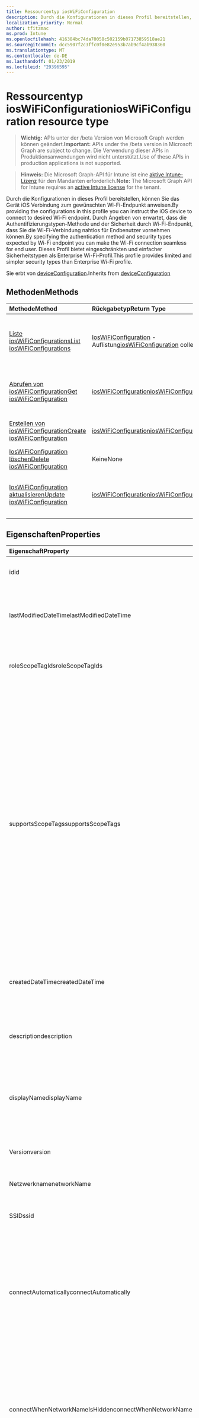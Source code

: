 ```yaml
---
title: Ressourcentyp iosWiFiConfiguration
description: Durch die Konfigurationen in dieses Profil bereitstellen, können Sie das Gerät iOS Verbindung zum gewünschten Wi-Fi-Endpunkt anweisen. Durch Angeben von erwartet, dass die Authentifizierungstypen-Methode und der Sicherheit durch Wi-Fi-Endpunkt, dass Sie die Wi-Fi-Verbindung nahtlos für Endbenutzer vornehmen können. Dieses Profil bietet eingeschränkten und einfacher Sicherheitstypen als Enterprise Wi-Fi-Profil.
localization_priority: Normal
author: tfitzmac
ms.prod: Intune
ms.openlocfilehash: 416384bc74da70058c502159b07173859518ae21
ms.sourcegitcommit: dcc5907f2c3ffc0f0e82e953b7ab9cf4ab938360
ms.translationtype: MT
ms.contentlocale: de-DE
ms.lasthandoff: 01/23/2019
ms.locfileid: "29396595"
---
```

# <a name="ioswificonfiguration-resource-type"></a><span data-ttu-id="7da9a-105">Ressourcentyp iosWiFiConfiguration</span><span class="sxs-lookup"><span data-stu-id="7da9a-105">iosWiFiConfiguration resource type</span></span>

> <span data-ttu-id="7da9a-106">**Wichtig:** APIs unter der /beta Version von Microsoft Graph werden können geändert.</span><span class="sxs-lookup"><span data-stu-id="7da9a-106">**Important:** APIs under the /beta version in Microsoft Graph are subject to change.</span></span> <span data-ttu-id="7da9a-107">Die Verwendung dieser APIs in Produktionsanwendungen wird nicht unterstützt.</span><span class="sxs-lookup"><span data-stu-id="7da9a-107">Use of these APIs in production applications is not supported.</span></span>

> <span data-ttu-id="7da9a-108">**Hinweis:** Die Microsoft Graph-API für Intune ist eine [aktive Intune-Lizenz](https://go.microsoft.com/fwlink/?linkid=839381) für den Mandanten erforderlich.</span><span class="sxs-lookup"><span data-stu-id="7da9a-108">**Note:** The Microsoft Graph API for Intune requires an [active Intune license](https://go.microsoft.com/fwlink/?linkid=839381) for the tenant.</span></span>

<span data-ttu-id="7da9a-109">Durch die Konfigurationen in dieses Profil bereitstellen, können Sie das Gerät iOS Verbindung zum gewünschten Wi-Fi-Endpunkt anweisen.</span><span class="sxs-lookup"><span data-stu-id="7da9a-109">By providing the configurations in this profile you can instruct the iOS device to connect to desired Wi-Fi endpoint.</span></span> <span data-ttu-id="7da9a-110">Durch Angeben von erwartet, dass die Authentifizierungstypen-Methode und der Sicherheit durch Wi-Fi-Endpunkt, dass Sie die Wi-Fi-Verbindung nahtlos für Endbenutzer vornehmen können.</span><span class="sxs-lookup"><span data-stu-id="7da9a-110">By specifying the authentication method and security types expected by Wi-Fi endpoint you can make the Wi-Fi connection seamless for end user.</span></span> <span data-ttu-id="7da9a-111">Dieses Profil bietet eingeschränkten und einfacher Sicherheitstypen als Enterprise Wi-Fi-Profil.</span><span class="sxs-lookup"><span data-stu-id="7da9a-111">This profile provides limited and simpler security types than Enterprise Wi-Fi profile.</span></span>


<span data-ttu-id="7da9a-112">Sie erbt von [deviceConfiguration](../resources/intune-deviceconfig-deviceconfiguration.md).</span><span class="sxs-lookup"><span data-stu-id="7da9a-112">Inherits from [deviceConfiguration](../resources/intune-deviceconfig-deviceconfiguration.md)</span></span>

## <a name="methods"></a><span data-ttu-id="7da9a-113">Methoden</span><span class="sxs-lookup"><span data-stu-id="7da9a-113">Methods</span></span>
|<span data-ttu-id="7da9a-114">Methode</span><span class="sxs-lookup"><span data-stu-id="7da9a-114">Method</span></span>|<span data-ttu-id="7da9a-115">Rückgabetyp</span><span class="sxs-lookup"><span data-stu-id="7da9a-115">Return Type</span></span>|<span data-ttu-id="7da9a-116">Beschreibung</span><span class="sxs-lookup"><span data-stu-id="7da9a-116">Description</span></span>|
|:---|:---|:---|
|[<span data-ttu-id="7da9a-117">Liste iosWiFiConfigurations</span><span class="sxs-lookup"><span data-stu-id="7da9a-117">List iosWiFiConfigurations</span></span>](../api/intune-deviceconfig-ioswificonfiguration-list.md)|<span data-ttu-id="7da9a-118">[IosWiFiConfiguration](../resources/intune-deviceconfig-ioswificonfiguration.md) -Auflistung</span><span class="sxs-lookup"><span data-stu-id="7da9a-118">[iosWiFiConfiguration](../resources/intune-deviceconfig-ioswificonfiguration.md) collection</span></span>|<span data-ttu-id="7da9a-119">Listeneigenschaften und Beziehungen der [IosWiFiConfiguration](../resources/intune-deviceconfig-ioswificonfiguration.md) -Objekte.</span><span class="sxs-lookup"><span data-stu-id="7da9a-119">List properties and relationships of the [iosWiFiConfiguration](../resources/intune-deviceconfig-ioswificonfiguration.md) objects.</span></span>|
|[<span data-ttu-id="7da9a-120">Abrufen von iosWiFiConfiguration</span><span class="sxs-lookup"><span data-stu-id="7da9a-120">Get iosWiFiConfiguration</span></span>](../api/intune-deviceconfig-ioswificonfiguration-get.md)|[<span data-ttu-id="7da9a-121">iosWiFiConfiguration</span><span class="sxs-lookup"><span data-stu-id="7da9a-121">iosWiFiConfiguration</span></span>](../resources/intune-deviceconfig-ioswificonfiguration.md)|<span data-ttu-id="7da9a-122">Lesen Sie Eigenschaften und Beziehungen des [IosWiFiConfiguration](../resources/intune-deviceconfig-ioswificonfiguration.md) -Objekts.</span><span class="sxs-lookup"><span data-stu-id="7da9a-122">Read properties and relationships of the [iosWiFiConfiguration](../resources/intune-deviceconfig-ioswificonfiguration.md) object.</span></span>|
|[<span data-ttu-id="7da9a-123">Erstellen von iosWiFiConfiguration</span><span class="sxs-lookup"><span data-stu-id="7da9a-123">Create iosWiFiConfiguration</span></span>](../api/intune-deviceconfig-ioswificonfiguration-create.md)|[<span data-ttu-id="7da9a-124">iosWiFiConfiguration</span><span class="sxs-lookup"><span data-stu-id="7da9a-124">iosWiFiConfiguration</span></span>](../resources/intune-deviceconfig-ioswificonfiguration.md)|<span data-ttu-id="7da9a-125">Erstellen eines neuen [IosWiFiConfiguration](../resources/intune-deviceconfig-ioswificonfiguration.md) -Objekts.</span><span class="sxs-lookup"><span data-stu-id="7da9a-125">Create a new [iosWiFiConfiguration](../resources/intune-deviceconfig-ioswificonfiguration.md) object.</span></span>|
|[<span data-ttu-id="7da9a-126">IosWiFiConfiguration löschen</span><span class="sxs-lookup"><span data-stu-id="7da9a-126">Delete iosWiFiConfiguration</span></span>](../api/intune-deviceconfig-ioswificonfiguration-delete.md)|<span data-ttu-id="7da9a-127">Keine</span><span class="sxs-lookup"><span data-stu-id="7da9a-127">None</span></span>|<span data-ttu-id="7da9a-128">Löscht eine [IosWiFiConfiguration](../resources/intune-deviceconfig-ioswificonfiguration.md).</span><span class="sxs-lookup"><span data-stu-id="7da9a-128">Deletes a [iosWiFiConfiguration](../resources/intune-deviceconfig-ioswificonfiguration.md).</span></span>|
|[<span data-ttu-id="7da9a-129">IosWiFiConfiguration aktualisieren</span><span class="sxs-lookup"><span data-stu-id="7da9a-129">Update iosWiFiConfiguration</span></span>](../api/intune-deviceconfig-ioswificonfiguration-update.md)|[<span data-ttu-id="7da9a-130">iosWiFiConfiguration</span><span class="sxs-lookup"><span data-stu-id="7da9a-130">iosWiFiConfiguration</span></span>](../resources/intune-deviceconfig-ioswificonfiguration.md)|<span data-ttu-id="7da9a-131">Aktualisieren Sie die Eigenschaften eines [IosWiFiConfiguration](../resources/intune-deviceconfig-ioswificonfiguration.md) -Objekts.</span><span class="sxs-lookup"><span data-stu-id="7da9a-131">Update the properties of a [iosWiFiConfiguration](../resources/intune-deviceconfig-ioswificonfiguration.md) object.</span></span>|

## <a name="properties"></a><span data-ttu-id="7da9a-132">Eigenschaften</span><span class="sxs-lookup"><span data-stu-id="7da9a-132">Properties</span></span>
|<span data-ttu-id="7da9a-133">Eigenschaft</span><span class="sxs-lookup"><span data-stu-id="7da9a-133">Property</span></span>|<span data-ttu-id="7da9a-134">Typ</span><span class="sxs-lookup"><span data-stu-id="7da9a-134">Type</span></span>|<span data-ttu-id="7da9a-135">Beschreibung</span><span class="sxs-lookup"><span data-stu-id="7da9a-135">Description</span></span>|
|:---|:---|:---|
|<span data-ttu-id="7da9a-136">id</span><span class="sxs-lookup"><span data-stu-id="7da9a-136">id</span></span>|<span data-ttu-id="7da9a-137">Zeichenfolge</span><span class="sxs-lookup"><span data-stu-id="7da9a-137">String</span></span>|<span data-ttu-id="7da9a-138">Schlüssel der Entität</span><span class="sxs-lookup"><span data-stu-id="7da9a-138">Key of the entity.</span></span> <span data-ttu-id="7da9a-139">Geerbt von [deviceConfiguration](../resources/intune-deviceconfig-deviceconfiguration.md).</span><span class="sxs-lookup"><span data-stu-id="7da9a-139">Inherited from [deviceConfiguration](../resources/intune-deviceconfig-deviceconfiguration.md)</span></span>|
|<span data-ttu-id="7da9a-140">lastModifiedDateTime</span><span class="sxs-lookup"><span data-stu-id="7da9a-140">lastModifiedDateTime</span></span>|<span data-ttu-id="7da9a-141">DateTimeOffset</span><span class="sxs-lookup"><span data-stu-id="7da9a-141">DateTimeOffset</span></span>|<span data-ttu-id="7da9a-142">Datum und Uhrzeit der letzten Änderung des Objekts.</span><span class="sxs-lookup"><span data-stu-id="7da9a-142">DateTime the object was last modified.</span></span> <span data-ttu-id="7da9a-143">Geerbt von [deviceConfiguration](../resources/intune-deviceconfig-deviceconfiguration.md).</span><span class="sxs-lookup"><span data-stu-id="7da9a-143">Inherited from [deviceConfiguration](../resources/intune-deviceconfig-deviceconfiguration.md)</span></span>|
|<span data-ttu-id="7da9a-144">roleScopeTagIds</span><span class="sxs-lookup"><span data-stu-id="7da9a-144">roleScopeTagIds</span></span>|<span data-ttu-id="7da9a-145">Zeichenfolgenauflistung</span><span class="sxs-lookup"><span data-stu-id="7da9a-145">String collection</span></span>|<span data-ttu-id="7da9a-146">Liste der Bereich Tags für diese Instanz der Entität.</span><span class="sxs-lookup"><span data-stu-id="7da9a-146">List of Scope Tags for this Entity instance.</span></span> <span data-ttu-id="7da9a-147">Geerbt von [deviceConfiguration](../resources/intune-deviceconfig-deviceconfiguration.md).</span><span class="sxs-lookup"><span data-stu-id="7da9a-147">Inherited from [deviceConfiguration](../resources/intune-deviceconfig-deviceconfiguration.md)</span></span>|
|<span data-ttu-id="7da9a-148">supportsScopeTags</span><span class="sxs-lookup"><span data-stu-id="7da9a-148">supportsScopeTags</span></span>|<span data-ttu-id="7da9a-149">Boolean</span><span class="sxs-lookup"><span data-stu-id="7da9a-149">Boolean</span></span>|<span data-ttu-id="7da9a-150">Gibt an, ob die zugrunde liegende Gerätekonfiguration die Zuweisung von Bereich Kategorien unterstützt.</span><span class="sxs-lookup"><span data-stu-id="7da9a-150">Indicates whether or not the underlying Device Configuration supports the assignment of scope tags.</span></span> <span data-ttu-id="7da9a-151">Zuweisen der ScopeTags-Eigenschaft ist nicht zulässig, wenn dieser Wert false ist und Entitäten nicht bereichsbezogenen Benutzern angezeigt werden.</span><span class="sxs-lookup"><span data-stu-id="7da9a-151">Assigning to the ScopeTags property is not allowed when this value is false and entities will not be visible to scoped users.</span></span> <span data-ttu-id="7da9a-152">Dies tritt für Legacy-Richtlinien in Silverlight erstellt und kann durch Löschen und Neuerstellen der Richtlinie in der Azure-Verwaltungsportal aufgelöst werden.</span><span class="sxs-lookup"><span data-stu-id="7da9a-152">This occurs for Legacy policies created in Silverlight and can be resolved by deleting and recreating the policy in the Azure Portal.</span></span> <span data-ttu-id="7da9a-153">Diese Eigenschaft ist schreibgeschützt.</span><span class="sxs-lookup"><span data-stu-id="7da9a-153">This property is read-only.</span></span> <span data-ttu-id="7da9a-154">Geerbt von [deviceConfiguration](../resources/intune-deviceconfig-deviceconfiguration.md).</span><span class="sxs-lookup"><span data-stu-id="7da9a-154">Inherited from [deviceConfiguration](../resources/intune-deviceconfig-deviceconfiguration.md)</span></span>|
|<span data-ttu-id="7da9a-155">createdDateTime</span><span class="sxs-lookup"><span data-stu-id="7da9a-155">createdDateTime</span></span>|<span data-ttu-id="7da9a-156">DateTimeOffset</span><span class="sxs-lookup"><span data-stu-id="7da9a-156">DateTimeOffset</span></span>|<span data-ttu-id="7da9a-157">Datum und Uhrzeit der Erstellung des Objekts.</span><span class="sxs-lookup"><span data-stu-id="7da9a-157">DateTime the object was created.</span></span> <span data-ttu-id="7da9a-158">Geerbt von [deviceConfiguration](../resources/intune-deviceconfig-deviceconfiguration.md).</span><span class="sxs-lookup"><span data-stu-id="7da9a-158">Inherited from [deviceConfiguration](../resources/intune-deviceconfig-deviceconfiguration.md)</span></span>|
|<span data-ttu-id="7da9a-159">description</span><span class="sxs-lookup"><span data-stu-id="7da9a-159">description</span></span>|<span data-ttu-id="7da9a-160">Zeichenfolge</span><span class="sxs-lookup"><span data-stu-id="7da9a-160">String</span></span>|<span data-ttu-id="7da9a-161">Beschreibung der Gerätekonfiguration (vom Administrator festgelegt).</span><span class="sxs-lookup"><span data-stu-id="7da9a-161">Admin provided description of the Device Configuration.</span></span> <span data-ttu-id="7da9a-162">Geerbt von [deviceConfiguration](../resources/intune-deviceconfig-deviceconfiguration.md).</span><span class="sxs-lookup"><span data-stu-id="7da9a-162">Inherited from [deviceConfiguration](../resources/intune-deviceconfig-deviceconfiguration.md)</span></span>|
|<span data-ttu-id="7da9a-163">displayName</span><span class="sxs-lookup"><span data-stu-id="7da9a-163">displayName</span></span>|<span data-ttu-id="7da9a-164">Zeichenfolge</span><span class="sxs-lookup"><span data-stu-id="7da9a-164">String</span></span>|<span data-ttu-id="7da9a-165">Name der Gerätekonfiguration (vom Administrator festgelegt).</span><span class="sxs-lookup"><span data-stu-id="7da9a-165">Admin provided name of the device configuration.</span></span> <span data-ttu-id="7da9a-166">Geerbt von [deviceConfiguration](../resources/intune-deviceconfig-deviceconfiguration.md).</span><span class="sxs-lookup"><span data-stu-id="7da9a-166">Inherited from [deviceConfiguration](../resources/intune-deviceconfig-deviceconfiguration.md)</span></span>|
|<span data-ttu-id="7da9a-167">Version</span><span class="sxs-lookup"><span data-stu-id="7da9a-167">version</span></span>|<span data-ttu-id="7da9a-168">Int32</span><span class="sxs-lookup"><span data-stu-id="7da9a-168">Int32</span></span>|<span data-ttu-id="7da9a-169">Version der Gerätekonfiguration.</span><span class="sxs-lookup"><span data-stu-id="7da9a-169">Version of the device configuration.</span></span> <span data-ttu-id="7da9a-170">Geerbt von [deviceConfiguration](../resources/intune-deviceconfig-deviceconfiguration.md).</span><span class="sxs-lookup"><span data-stu-id="7da9a-170">Inherited from [deviceConfiguration](../resources/intune-deviceconfig-deviceconfiguration.md)</span></span>|
|<span data-ttu-id="7da9a-171">Netzwerkname</span><span class="sxs-lookup"><span data-stu-id="7da9a-171">networkName</span></span>|<span data-ttu-id="7da9a-172">Zeichenfolge</span><span class="sxs-lookup"><span data-stu-id="7da9a-172">String</span></span>|<span data-ttu-id="7da9a-173">Netzwerkname</span><span class="sxs-lookup"><span data-stu-id="7da9a-173">Network Name</span></span>|
|<span data-ttu-id="7da9a-174">SSID</span><span class="sxs-lookup"><span data-stu-id="7da9a-174">ssid</span></span>|<span data-ttu-id="7da9a-175">Zeichenfolge</span><span class="sxs-lookup"><span data-stu-id="7da9a-175">String</span></span>|<span data-ttu-id="7da9a-176">Dies ist der Name des Netzwerks Wi-Fi, die an alle Geräte gesendet wird.</span><span class="sxs-lookup"><span data-stu-id="7da9a-176">This is the name of the Wi-Fi network that is broadcast to all devices.</span></span>|
|<span data-ttu-id="7da9a-177">connectAutomatically</span><span class="sxs-lookup"><span data-stu-id="7da9a-177">connectAutomatically</span></span>|<span data-ttu-id="7da9a-178">Boolean</span><span class="sxs-lookup"><span data-stu-id="7da9a-178">Boolean</span></span>|<span data-ttu-id="7da9a-179">Verbinden Sie automatisch, wenn dieses Netzwerk im Bereich befindet.</span><span class="sxs-lookup"><span data-stu-id="7da9a-179">Connect automatically when this network is in range.</span></span> <span data-ttu-id="7da9a-180">Eine Einstellung auf "true" überspringt die Aufforderung der Benutzer und automatisch mit Wi-Fi-Netzwerk verbinden.</span><span class="sxs-lookup"><span data-stu-id="7da9a-180">Setting this to true will skip the user prompt and automatically connect the device to Wi-Fi network.</span></span>|
|<span data-ttu-id="7da9a-181">connectWhenNetworkNameIsHidden</span><span class="sxs-lookup"><span data-stu-id="7da9a-181">connectWhenNetworkNameIsHidden</span></span>|<span data-ttu-id="7da9a-182">Boolean</span><span class="sxs-lookup"><span data-stu-id="7da9a-182">Boolean</span></span>|<span data-ttu-id="7da9a-183">Verbinden Sie, wenn das Netzwerk seinen Namen (SSID) nicht übertragen wird.</span><span class="sxs-lookup"><span data-stu-id="7da9a-183">Connect when the network is not broadcasting its name (SSID).</span></span> <span data-ttu-id="7da9a-184">Bei Festlegung auf true festgelegt ist, dieses Profil erzwingt, dass das Gerät für die Verbindung mit einem Netzwerk SSID nicht, die an alle Geräte seine.</span><span class="sxs-lookup"><span data-stu-id="7da9a-184">When set to true, this profile forces the device to connect to a network that doesn't broadcast its SSID to all devices.</span></span>|
|<span data-ttu-id="7da9a-185">wiFiSecurityType</span><span class="sxs-lookup"><span data-stu-id="7da9a-185">wiFiSecurityType</span></span>|[<span data-ttu-id="7da9a-186">wiFiSecurityType</span><span class="sxs-lookup"><span data-stu-id="7da9a-186">wiFiSecurityType</span></span>](../resources/intune-deviceconfig-wifisecuritytype.md)|<span data-ttu-id="7da9a-187">Gibt an, ob Wi-Fi-Endpunkt einen EAP-basierte Sicherheitstyp verwendet wird.</span><span class="sxs-lookup"><span data-stu-id="7da9a-187">Indicates whether Wi-Fi endpoint uses an EAP based security type.</span></span> <span data-ttu-id="7da9a-188">Mögliche Werte sind: `open`, `wpaPersonal`, `wpaEnterprise`, `wep`, `wpa2Personal` und `wpa2Enterprise`.</span><span class="sxs-lookup"><span data-stu-id="7da9a-188">Possible values are: `open`, `wpaPersonal`, `wpaEnterprise`, `wep`, `wpa2Personal`, `wpa2Enterprise`.</span></span>|
|<span data-ttu-id="7da9a-189">proxySettings</span><span class="sxs-lookup"><span data-stu-id="7da9a-189">proxySettings</span></span>|[<span data-ttu-id="7da9a-190">wiFiProxySetting</span><span class="sxs-lookup"><span data-stu-id="7da9a-190">wiFiProxySetting</span></span>](../resources/intune-deviceconfig-wifiproxysetting.md)|<span data-ttu-id="7da9a-191">Proxytyp für diese Wi-Fi-Verbindung.</span><span class="sxs-lookup"><span data-stu-id="7da9a-191">Proxy Type for this Wi-Fi connection.</span></span> <span data-ttu-id="7da9a-192">Mögliche Werte sind: `none`, `manual` und `automatic`.</span><span class="sxs-lookup"><span data-stu-id="7da9a-192">Possible values are: `none`, `manual`, `automatic`.</span></span>|
|<span data-ttu-id="7da9a-193">proxyManualAddress</span><span class="sxs-lookup"><span data-stu-id="7da9a-193">proxyManualAddress</span></span>|<span data-ttu-id="7da9a-194">Zeichenfolge</span><span class="sxs-lookup"><span data-stu-id="7da9a-194">String</span></span>|<span data-ttu-id="7da9a-195">IP-Adresse oder den DNS-Hostnamen des Proxyservers bei der manueller Konfiguration ausgewählt ist.</span><span class="sxs-lookup"><span data-stu-id="7da9a-195">IP Address or DNS hostname of the proxy server when manual configuration is selected.</span></span>|
|<span data-ttu-id="7da9a-196">proxyManualPort</span><span class="sxs-lookup"><span data-stu-id="7da9a-196">proxyManualPort</span></span>|<span data-ttu-id="7da9a-197">Int32</span><span class="sxs-lookup"><span data-stu-id="7da9a-197">Int32</span></span>|<span data-ttu-id="7da9a-198">Die Portnummer des Proxyservers bei der manueller Konfiguration ausgewählt ist.</span><span class="sxs-lookup"><span data-stu-id="7da9a-198">Port of the proxy server when manual configuration is selected.</span></span>|
|<span data-ttu-id="7da9a-199">proxyAutomaticConfigurationUrl</span><span class="sxs-lookup"><span data-stu-id="7da9a-199">proxyAutomaticConfigurationUrl</span></span>|<span data-ttu-id="7da9a-200">Zeichenfolge</span><span class="sxs-lookup"><span data-stu-id="7da9a-200">String</span></span>|<span data-ttu-id="7da9a-201">URL des eigentlichen Skripts Proxy Server automatische Konfiguration automatische Konfiguration aktiviert ist.</span><span class="sxs-lookup"><span data-stu-id="7da9a-201">URL of the proxy server automatic configuration script when automatic configuration is selected.</span></span> <span data-ttu-id="7da9a-202">Diese URL hat normalerweise den Speicherort der Datei PAC (Proxy Automatische Konfiguration).</span><span class="sxs-lookup"><span data-stu-id="7da9a-202">This URL is typically the location of PAC (Proxy Auto Configuration) file.</span></span>|
|<span data-ttu-id="7da9a-203">preSharedKey</span><span class="sxs-lookup"><span data-stu-id="7da9a-203">preSharedKey</span></span>|<span data-ttu-id="7da9a-204">Zeichenfolge</span><span class="sxs-lookup"><span data-stu-id="7da9a-204">String</span></span>|<span data-ttu-id="7da9a-205">Dies ist die vorinstallierten Schlüssel für WPA persönliche Wi-Fi-Netzwerk.</span><span class="sxs-lookup"><span data-stu-id="7da9a-205">This is the pre-shared key for WPA Personal Wi-Fi network.</span></span>|

## <a name="relationships"></a><span data-ttu-id="7da9a-206">Beziehungen</span><span class="sxs-lookup"><span data-stu-id="7da9a-206">Relationships</span></span>
|<span data-ttu-id="7da9a-207">Beziehung</span><span class="sxs-lookup"><span data-stu-id="7da9a-207">Relationship</span></span>|<span data-ttu-id="7da9a-208">Typ</span><span class="sxs-lookup"><span data-stu-id="7da9a-208">Type</span></span>|<span data-ttu-id="7da9a-209">Beschreibung</span><span class="sxs-lookup"><span data-stu-id="7da9a-209">Description</span></span>|
|:---|:---|:---|
|<span data-ttu-id="7da9a-210">groupAssignments</span><span class="sxs-lookup"><span data-stu-id="7da9a-210">groupAssignments</span></span>|<span data-ttu-id="7da9a-211">[DeviceConfigurationGroupAssignment](../resources/intune-deviceconfig-deviceconfigurationgroupassignment.md) -Auflistung</span><span class="sxs-lookup"><span data-stu-id="7da9a-211">[deviceConfigurationGroupAssignment](../resources/intune-deviceconfig-deviceconfigurationgroupassignment.md) collection</span></span>|<span data-ttu-id="7da9a-212">Die Liste derGruppenzuweisungen für das Gerätekonfigurationsprofil.</span><span class="sxs-lookup"><span data-stu-id="7da9a-212">The list of group assignments for the device configuration profile.</span></span> <span data-ttu-id="7da9a-213">Geerbt von [deviceConfiguration](../resources/intune-deviceconfig-deviceconfiguration.md).</span><span class="sxs-lookup"><span data-stu-id="7da9a-213">Inherited from [deviceConfiguration](../resources/intune-deviceconfig-deviceconfiguration.md)</span></span>|
|<span data-ttu-id="7da9a-214">assignments</span><span class="sxs-lookup"><span data-stu-id="7da9a-214">assignments</span></span>|<span data-ttu-id="7da9a-215">[deviceConfigurationAssignment](../resources/intune-deviceconfig-deviceconfigurationassignment.md)-Sammlung</span><span class="sxs-lookup"><span data-stu-id="7da9a-215">[deviceConfigurationAssignment](../resources/intune-deviceconfig-deviceconfigurationassignment.md) collection</span></span>|<span data-ttu-id="7da9a-216">Liste der Zuweisungen für das Gerätekonfigurationsprofil.</span><span class="sxs-lookup"><span data-stu-id="7da9a-216">The list of assignments for the device configuration profile.</span></span> <span data-ttu-id="7da9a-217">Geerbt von [deviceConfiguration](../resources/intune-deviceconfig-deviceconfiguration.md).</span><span class="sxs-lookup"><span data-stu-id="7da9a-217">Inherited from [deviceConfiguration](../resources/intune-deviceconfig-deviceconfiguration.md)</span></span>|
|<span data-ttu-id="7da9a-218">deviceStatuses</span><span class="sxs-lookup"><span data-stu-id="7da9a-218">deviceStatuses</span></span>|<span data-ttu-id="7da9a-219">[deviceConfigurationDeviceStatus](../resources/intune-deviceconfig-deviceconfigurationdevicestatus.md)-Sammlung</span><span class="sxs-lookup"><span data-stu-id="7da9a-219">[deviceConfigurationDeviceStatus](../resources/intune-deviceconfig-deviceconfigurationdevicestatus.md) collection</span></span>|<span data-ttu-id="7da9a-220">Installationsstatus der Gerätekonfiguration nach Gerät.</span><span class="sxs-lookup"><span data-stu-id="7da9a-220">Device configuration installation status by device.</span></span> <span data-ttu-id="7da9a-221">Geerbt von [deviceConfiguration](../resources/intune-deviceconfig-deviceconfiguration.md).</span><span class="sxs-lookup"><span data-stu-id="7da9a-221">Inherited from [deviceConfiguration](../resources/intune-deviceconfig-deviceconfiguration.md)</span></span>|
|<span data-ttu-id="7da9a-222">userStatuses</span><span class="sxs-lookup"><span data-stu-id="7da9a-222">userStatuses</span></span>|<span data-ttu-id="7da9a-223">[deviceConfigurationUserStatus](../resources/intune-deviceconfig-deviceconfigurationuserstatus.md)-Sammlung</span><span class="sxs-lookup"><span data-stu-id="7da9a-223">[deviceConfigurationUserStatus](../resources/intune-deviceconfig-deviceconfigurationuserstatus.md) collection</span></span>|<span data-ttu-id="7da9a-224">Gerät Konfiguration Installationsstatus durch Benutzer.</span><span class="sxs-lookup"><span data-stu-id="7da9a-224">Device configuration installation status by user.</span></span> <span data-ttu-id="7da9a-225">Geerbt von [deviceConfiguration](../resources/intune-deviceconfig-deviceconfiguration.md).</span><span class="sxs-lookup"><span data-stu-id="7da9a-225">Inherited from [deviceConfiguration](../resources/intune-deviceconfig-deviceconfiguration.md)</span></span>|
|<span data-ttu-id="7da9a-226">deviceStatusOverview</span><span class="sxs-lookup"><span data-stu-id="7da9a-226">deviceStatusOverview</span></span>|[<span data-ttu-id="7da9a-227">deviceConfigurationDeviceOverview</span><span class="sxs-lookup"><span data-stu-id="7da9a-227">deviceConfigurationDeviceOverview</span></span>](../resources/intune-deviceconfig-deviceconfigurationdeviceoverview.md)|<span data-ttu-id="7da9a-228">Übersicht über den Status der Gerätekonfiguration nach Gerät. Geerbt von [deviceConfiguration](../resources/intune-deviceconfig-deviceconfiguration.md).</span><span class="sxs-lookup"><span data-stu-id="7da9a-228">Device Configuration devices status overview Inherited from [deviceConfiguration](../resources/intune-deviceconfig-deviceconfiguration.md)</span></span>|
|<span data-ttu-id="7da9a-229">userStatusOverview</span><span class="sxs-lookup"><span data-stu-id="7da9a-229">userStatusOverview</span></span>|[<span data-ttu-id="7da9a-230">deviceConfigurationUserOverview</span><span class="sxs-lookup"><span data-stu-id="7da9a-230">deviceConfigurationUserOverview</span></span>](../resources/intune-deviceconfig-deviceconfigurationuseroverview.md)|<span data-ttu-id="7da9a-231">Übersicht über den Status der Gerätekonfiguration nach Benutzer. Geerbt von [deviceConfiguration](../resources/intune-deviceconfig-deviceconfiguration.md).</span><span class="sxs-lookup"><span data-stu-id="7da9a-231">Device Configuration users status overview Inherited from [deviceConfiguration](../resources/intune-deviceconfig-deviceconfiguration.md)</span></span>|
|<span data-ttu-id="7da9a-232">deviceSettingStateSummaries</span><span class="sxs-lookup"><span data-stu-id="7da9a-232">deviceSettingStateSummaries</span></span>|<span data-ttu-id="7da9a-233"> [settingStateDeviceSummary](../resources/intune-deviceconfig-settingstatedevicesummary.md)-Sammlung</span><span class="sxs-lookup"><span data-stu-id="7da9a-233">[settingStateDeviceSummary](../resources/intune-deviceconfig-settingstatedevicesummary.md) collection</span></span>|<span data-ttu-id="7da9a-234">Übersicht über den Einstellungsstatus für die Gerätekonfiguration nach Gerät. Geerbt von [deviceConfiguration](../resources/intune-deviceconfig-deviceconfiguration.md)</span><span class="sxs-lookup"><span data-stu-id="7da9a-234">Device Configuration Setting State Device Summary Inherited from [deviceConfiguration](../resources/intune-deviceconfig-deviceconfiguration.md)</span></span>|

## <a name="json-representation"></a><span data-ttu-id="7da9a-235">JSON-Darstellung</span><span class="sxs-lookup"><span data-stu-id="7da9a-235">JSON Representation</span></span>
<span data-ttu-id="7da9a-236">Es folgt eine JSON-Darstellung der Ressource.</span><span class="sxs-lookup"><span data-stu-id="7da9a-236">Here is a JSON representation of the resource.</span></span>
<!-- {
  "blockType": "resource",
  "keyProperty": "id",
  "@odata.type": "microsoft.graph.iosWiFiConfiguration"
}
-->
``` json
{
  "@odata.type": "#microsoft.graph.iosWiFiConfiguration",
  "id": "String (identifier)",
  "lastModifiedDateTime": "String (timestamp)",
  "roleScopeTagIds": [
    "String"
  ],
  "supportsScopeTags": true,
  "createdDateTime": "String (timestamp)",
  "description": "String",
  "displayName": "String",
  "version": 1024,
  "networkName": "String",
  "ssid": "String",
  "connectAutomatically": true,
  "connectWhenNetworkNameIsHidden": true,
  "wiFiSecurityType": "String",
  "proxySettings": "String",
  "proxyManualAddress": "String",
  "proxyManualPort": 1024,
  "proxyAutomaticConfigurationUrl": "String",
  "preSharedKey": "String"
}
```




